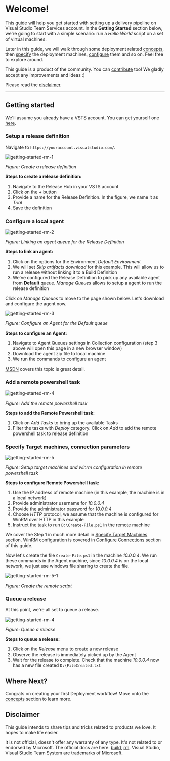 # Welcome!

This guide will help you get started with setting up a delivery pipeline on
Visual Studio Team Services account. In the **Getting Started** section below,
we're going to start with a simple scenario: run a *Hello World* script on a set
of virtual machines.

Later in this guide, we will walk through some deployment related [concepts][],
then [specify][target-machines] the deployment machines,
[configure][configure-connections] them and so on. Feel free to explore around.

This guide is a product of the community. You can [contribute][] too! We gladly
accept any improvements and ideas :)

Please read the [disclaimer][].

---

## Getting started
We'll assume you already have a VSTS account. You can get yourself one
[here](https://app.vssps.visualstudio.com/profile/account?account=true).

### Setup a release definition
Navigate to `https://youraccount.visualstudio.com/`.

![getting-started-rm-1](assets/images/getting-started-rm-1.png)

*Figure: Create a release definition*

**Steps to create a release definition:**

1. Navigate to the Release Hub in your VSTS account
2. Click on the **+** button
3. Provide a name for the Release Definition. In the figure, we name it as
   *Trial*
4. Save the definition

### Configure a local agent

![getting-started-rm-2](assets/images/getting-started-rm-2.png)

*Figure: Linking an agent queue for the Release Definition*

**Steps to link an agent:**

1. Click on the options for the Environment *Default Environment*
2. We will set *Skip artifacts download* for this example. This will allow us to
   run a release without linking it to a Build Definition
3. We've configured the Release Definition to pick up any available agent from
   **Default** queue. *Manage Queues* allows to setup a agent to run the release
   definition

Click on *Manage Queues* to move to the page shown below. Let's download and configure the agent now.

![getting-started-rm-3](assets/images/getting-started-rm-3.png)

*Figure: Configure an Agent for the Default queue*

**Steps to configure an Agent:**

1. Navigate to Agent Queues settings in Collection configuration (step 3 above
   will open this page in a new browser window) 
2. Download the agent zip file to local machine
3. We run the commands to configure an agent

[MSDN](https://msdn.microsoft.com/en-us/Library/vs/alm/Release/getting-started/configure-agents) covers this topic is great detail.

### Add a remote powershell task

![getting-started-rm-4](assets/images/getting-started-rm-4.png)

*Figure: Add the remote powershell task*

**Steps to add the Remote Powershell task:**

1. Click on *Add Tasks* to bring up the available Tasks
2. Filter the tasks with *Deploy* category. Click on *Add* to add the remote
   powershell task to release definition

### Specify Target machines, connection parameters

![getting-started-rm-5](assets/images/getting-started-rm-5.png)

*Figure: Setup target machines and winrm configuration in remote powershell task*

**Steps to configure Remote Powershell task:**

1. Use the IP address of remote machine (in this example, the machine is in a
   local network)
2. Provide administrator username for *10.0.0.4*
3. Provide the administrator password for *10.0.0.4*
4. Choose *HTTP* protocol, we assume that the machine is configured for WinRM
   over HTTP in this example
5. Instruct the task to run `D:\Create-File.ps1` in the remote machine

We cover the Step 1 in much more detail in [Specify Target
Machines](/target-machines) section. WinRM configuration is covered in
[Configure Connections](/configure-connections) section of this guide.

Now let's create the file `Create-File.ps1` in the machine *10.0.0.4*. We run
these commands in the Agent machine, since *10.0.0.4* is on the local network,
we just use windows file sharing to create the file.

![getting-started-rm-5-1](assets/images/getting-started-rm-5-1.png)

*Figure: Create the remote script*

### Queue a release

At this point, we're all set to queue a release.

![getting-started-rm-4](assets/images/getting-started-rm-6.png)

*Figure: Queue a release*

**Steps to queue a release:**

1. Click on the *Release* menu to create a new release
2. Observe the release is immediately picked up by the Agent
3. Wait for the release to complete. Check that the machine *10.0.0.4* now has a
   new file created `D:\FileCreated.txt`

## Where Next?

Congrats on creating your first Deployment workflow! Move onto the [concepts][]
section to learn more.

## Disclaimer
This guide intends to share tips and tricks related to products we
love. It hopes to make life easier.

It is not official, doesn't offer any warranty of any type. It's not
related to or endorsed by Microsoft. The official docs are here: [build][],
[rm][]. Visual Studio, Visual Studio Team System are trademarks of Microsoft.

[concepts]: /concepts
[target-machines]: /target-machines
[configure-connections]: /configure-connections
[contribute]: /contribute
[disclaimer]: #disclaimer
[build]: https://msdn.microsoft.com/Library/vs/alm/build/overview
[rm]: https://msdn.microsoft.com/Library/vs/alm/Release/overview
